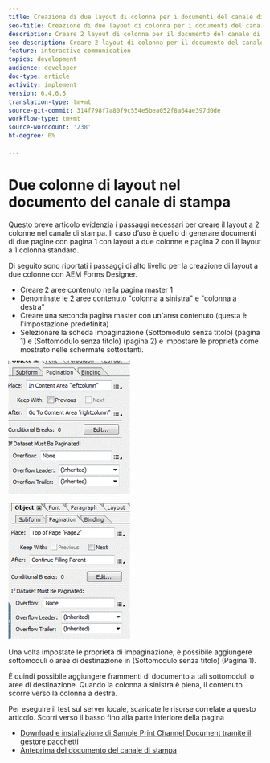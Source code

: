 ```yaml
---
title: Creazione di due layout di colonna per i documenti del canale di stampa
seo-title: Creazione di due layout di colonna per i documenti del canale di stampa
description: Creare 2 layout di colonna per il documento del canale di stampa
seo-description: Creare 2 layout di colonna per il documento del canale di stampa
feature: interactive-communication
topics: development
audience: developer
doc-type: article
activity: implement
version: 6.4,6.5
translation-type: tm+mt
source-git-commit: 314f798f7a80f9c554e5bea052f8a64ae397d0de
workflow-type: tm+mt
source-wordcount: '238'
ht-degree: 0%

---
```



# Due colonne di layout nel documento del canale di stampa

Questo breve articolo evidenzia i passaggi necessari per creare il layout a 2 colonne nel canale di stampa. Il caso d’uso è quello di generare documenti di due pagine con pagina 1 con layout a due colonne e pagina 2 con il layout a 1 colonna standard.

Di seguito sono riportati i passaggi di alto livello per la creazione di layout a due colonne con  AEM Forms Designer.

* Creare 2 aree contenuto nella pagina master 1
* Denominate le 2 aree contenuto &quot;colonna a sinistra&quot; e &quot;colonna a destra&quot;
* Creare una seconda pagina master con un&#39;area contenuto (questa è l&#39;impostazione predefinita)
* Selezionare la scheda Impaginazione (Sottomodulo senza titolo) (pagina 1) e (Sottomodulo senza titolo) (pagina 2) e impostare le proprietà come mostrato nelle schermate sottostanti.

![page1](assets/untitledsubform_paginationproperties.gif)

![page2](assets/untitled_subformpage2.gif)

Una volta impostate le proprietà di impaginazione, è possibile aggiungere sottomoduli o aree di destinazione in (Sottomodulo senza titolo) (Pagina 1).

È quindi possibile aggiungere frammenti di documento a tali sottomoduli o aree di destinazione. Quando la colonna a sinistra è piena, il contenuto scorre verso la colonna a destra.

Per eseguire il test sul server locale, scaricate le risorse correlate a questo articolo. Scorri verso il basso fino alla parte inferiore della pagina

* [Download e installazione di Sample Print Channel Document tramite il gestore pacchetti](assets/print-channel-with-two-column-layout.zip)
* [Anteprima del documento del canale di stampa](http://localhost:4502/content/dam/formsanddocuments/2columnlayout/jcr:content?channel=print&amp;mode=preview&amp;dataRef=service%3A%2F%2FFnDTestData&amp;wcmmode=disabled)
